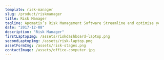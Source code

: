 ```yaml
---
template: risk-manager
slug: /product/riskmanager
title: Risk Manager
tagline: Apomatix’s Risk Management Software Streamline and optimise your risk management activities
date: "2017-12-08"
description: "Risk Manager"
firstLaptopImg: /assets/riskdashboard-laptop.png
secondLaptopImg: /assets/risk-laptop.png
assetFormImg: /assets/risk-stages.png
contactImage: /assets/office-computer.jpg
---
```

